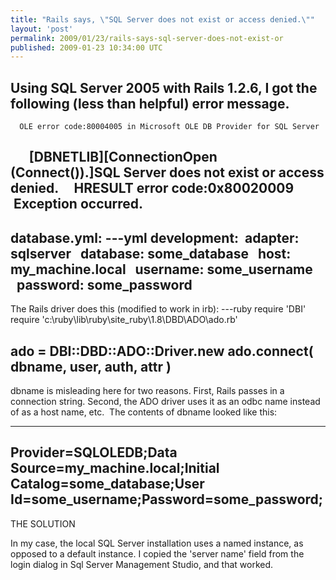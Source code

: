 ```yaml
---
title: "Rails says, \"SQL Server does not exist or access denied.\""
layout: 'post'
permalink: 2009/01/23/rails-says-sql-server-does-not-exist-or
published: 2009-01-23 10:34:00 UTC
---
```

Using SQL Server 2005 with Rails 1.2.6, I got the following (less than helpful) error message.
---
      OLE error code:80004005 in Microsoft OLE DB Provider for SQL Server
      [DBNETLIB][ConnectionOpen (Connect()).]SQL Server does not exist or access denied.
      HRESULT error code:0x80020009
      Exception occurred.
---

database.yml:
---yml
development:
  adapter: sqlserver
  database: some_database
  host: my_machine.local
  username: some_username
  password: some_password
---

The Rails driver does this (modified to work in irb):
---ruby
  require 'DBI'
  require 'c:\ruby\lib\ruby\site_ruby\1.8\DBD\ADO\ado.rb'

  ado = DBI::DBD::ADO::Driver.new
  ado.connect( dbname, user, auth, attr )
---

dbname is misleading here for two reasons. First, Rails passes in a connection string. Second, the ADO driver uses it as an odbc name instead of as a host name, etc.  The contents of dbname looked like this:

---
 Provider=SQLOLEDB;Data Source=my_machine.local;Initial Catalog=some_database;User Id=some_username;Password=some_password;
---

THE SOLUTION

In my case, the local SQL Server installation uses a named instance, as opposed to a default instance. I copied the 'server name' field from the login dialog in Sql Server Management Studio, and that worked.
